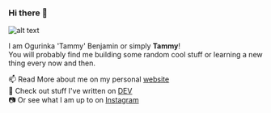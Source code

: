 ### Hi there 👋
 	
![alt text](https://res.cloudinary.com/simplytammy/image/upload/v1595998486/persona/pp.jpg)

I am Ogurinka 'Tammy' Benjamin or simply **Tammy**! <br>
You will probably find me building some random cool stuff or learning a new thing every now and then.

📫 Read More about me on my personal  	[website](https://tammy.dev/about) <br>
💬 Check out stuff I've written on  [DEV](https://dev.to/simplytammy) <br>
📷 Or see what I am up to on [Instagram](https://dev.to/simplytammy)
